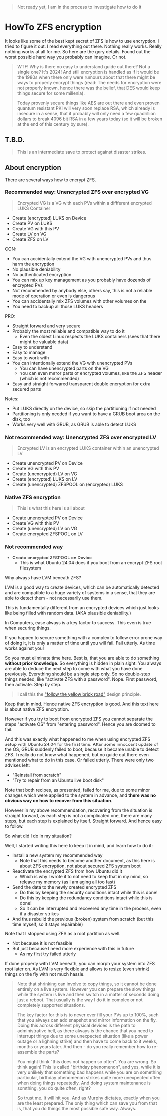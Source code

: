 > Not ready yet, I am in the process to investigate how to do it

# HowTo ZFS encryption

It looks like some of the best kept secret of ZFS is how to use encryption.
I tried to figure it out.  I read everything out there.  Nothing really works.  Really nothing works at all for me.
So here are the gory details.  Found out the worst possible hard way you probably can imagine.  Or not.

> WTF!  Why is there no easy to understand guide out there?  Not a single one?  It's 2024!
> And still encryption is handled as if it would be the 1980s when there only were rumours about
> that there might be ways to properly encrypt things (read: The needs for encryption were not properly known,
> hence there was the belief, that DES would keep things secure for some millenia).
>
> Today provenly secure things like AES are out there and even proven quantum resistant PKI will very soon
> replace RSA, which already is insecure in a sense, that it probably will only need a few quadrillion dollars
> to break 4096 bit RSA in a few years today (so it will be broken at the end of this century by sure).


## T.B.D.

> This is an intermediate save to protect against disaster strikes.

## About encryption

There are several ways how to encrypt ZFS.


### Recommended way: Unencrypted ZFS over encrypted VG

> Encrypted VG is a VG with each PVs within a diffferent encrypted LUKS Container

- Create (encrypted) LUKS on Device
- Create PV on LUKS
- Create VG with this PV
- Create LV on VG
- Create ZFS on LV

CON:
- You can accidentally extend the VG with unencrypted PVs and thus harm the encryption
- No plausible deniability
- No authenticated encryption
- You can mix up key management as you probably have dozends of encrypted PVs
- Not recommended by anybody else, others say, this is not a reliable mode of operation or even is dangerous
- You can accidentally mix ZFS volumes with other volumes on the 
- You need to backup all those LUKS headers

PRO:
- Straight forward and very secure
- Probably the most reliable and compatible way to do it
  - Even the oldest Linux respects the LUKS containers (sees that there might be valuable data)
- Easy to understand
- Easy to manage
- Easy to work with
- You can intentionally extend the VG with unencrypted PVs
  - You can have unencrypted parts on the VG
  - You can even mirror parts of encrypted volumes, like the ZFS header (which is not recommended)
- Easy and straight forwared transparent double encryption for extra secured parts

Notes:
- Put LUKS directly on the device, so skip the partitioning if not needed
- Partitioning is only needed if you want to have a GRUB boot area on the disk, too
- Works very well with GRUB, as GRUB is able to detect LUKS


### Not recommended way: Unencrypted ZFS over encrypted LV

> Encrypted LV is an encrypted LUKS container within an unencrypted LV

- Create unencrypted PV on Device
- Create VG with this PV
- Create (unencrypted) LV on VG
- Create (encrypted) LUKS on LV
- Create (unencrypted) ZFSPOOL on (encrypted) LUKS

### Native ZFS encryption

> This is what this here is all about

- Create unencrypted PV on Device
- Create VG with this PV
- Create (unencrypted) LV on VG
- Create encrypted ZFSPOOL on LV

### Not recommended way

- Create encrypted ZFSPOOL on Device
  - This is what Ubuntu 24.04 does if you boot from an encrypt ZFS root filesystem

Why always have LVM beneath ZFS?

LVM is a good way to create devices, which can be automatically detected and are compatible to a huge variety
of systems in a sense, that they are able to detect them - not necessarily use them.

This is fundamentally different from an encrypted devices which just looks like being filled with random data.
(AKA plausible deniability.)

In Computers, ease always is a key factor to success.  This even is true when securing things.

If you happen to secure something with a complex to follow error prone way of doing it,
it is only a matter of time until you will fail.  Fail utterly.  As time works against you!

So you must eliminate time here.  Best is, that you are able to do something **without prior knowledge**.
So everything is hidden in plain sight.  You always are able to deduce the next step to come with what
you have done previously.  Everything should be a single step only.  So no double-step things needed,
like "activate ZFS with a password".  Nope.  First password, then activate.  Step by step.

> I call this the ["follow the yellow brick road"](https://en.wikipedia.org/wiki/Yellow_brick_road) design principle.

Keep that in mind.  Hence native ZFS encryption is good.  And this text here is about native ZFS encryption.

However if you try to boot from encrypted ZFS you cannot separate the steps "activate OS" from
"entering password".  Hence you are doomed to fail.

And this was exactly what happened to me when using encrypted ZFS setup with Ubuntu 24.04 for the first time.
After some innoccent update of the OS, GRUB suddenly failed to boot, because it became unable to detect ZFS.
I really do not know what happened, but no guide out there even mentioned what to do in this case.
Or failed utterly.  There were only two advises left:

- "Reinstall from scratch"
- "Try to repair from an Ubuntu live boot disk"

Note that both recipes, as presented, failed for me, due to some minor changes which were applied to the system in
advance, and **there was no obvious way on how to recover from this situation**.

However in my above recommendation, recovering from the situation is straight forward, as each step is not
a complicated one, there are many steps, but each step is explained by itself.  Straight forward.
And hence easy to follow.

So what did I do in my situation?

Well, I started writing this here to keep it in mind, and learn how to do it:

- Install a new system my recommended way
  - Note that this needs to become another document, as this here is about ZFS encryption, not about secured ZFS system boot
- Reactivate the encrypted ZFS from how Ubuntu did it
  - Which is why I wrote it to not need to keep that in my mind, so releave my memory (as I am aging all too fast)
- Send the data to the newly created encrypted ZFS
  - Do this by keeping the security conditions intact while this is done!
  - Do this by keeping the redundancy conditions intact while this is done!
  - So it can be interrupted and recovered any time in the process, even if a disaster strikes
- And thus rebuild the previous (broken) system from scratch (but this time myself, so it stays repairable)

Note that I stopped using ZFS as a root partition as well.

- Not because it is not feasible
- But just because I need more experience with this in future
  - As my first try failed utterly

If done properly with LVM beneath, you can morph your system into ZFS root later on.
As LVM is very flexible and allows to resize (even shrink) things on the fly with not much hassle.

> Note that shrinking can involve to copy things, so it cannot be done entirely on a live system.
> However you can prepare the slow things while the system is live and then switch in a matter of seconds
> doing just a reboot.  That usually is the way I do it in complex or not completely supported situations.
>
> The key factor for this is to never ever fill your PVs up to 100%, such that you always can add snapshot
> and mirror information on the fly.  Doing this across different physical devices is the path to
> administrative hell, as there always is the chance that you need to interrupt things due to some
> unexpected situation (like a power outage or a lighning strike) and then have to come back to it
> weeks, months or years later.  And then - do you really remember how to re-assemble the parts?
>
> You might think "this does not happen so often".  You are wrong.  So think again!  This is called
> "birthday phenomenon", and yes, while it is very unlikely that something bad happens while you
> are on something particular, birthday phenomenon strikes quite more unexpected often when doing
> things repeatedly.  And doing system maintenance is somthing, you do quite often, right?
>
> So trust me.  It will hit you.  And as Murphy dictates, exactly when you are the least prepared.
> The only thing which can save you from that is, that you do things the most possible safe way.
> Always.
